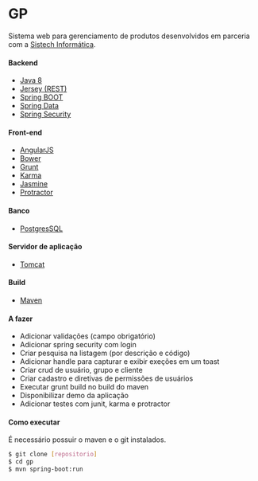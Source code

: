 # GP

Sistema web para gerenciamento de produtos desenvolvidos em parceria com a [Sistech Informática]().
#### Backend
  * [Java 8]() 
  * [Jersey (REST)]()
  * [Spring BOOT]() 
  * [Spring Data]() 
  * [Spring Security]() 
  
#### Front-end
  * [AngularJS]() 
  * [Bower]() 
  * [Grunt]() 
  * [Karma]()
  * [Jasmine]() 
  * [Protractor]()

#### Banco 
  * [PostgresSQL]()

#### Servidor de aplicação
  * [Tomcat]()
  
#### Build
  * [Maven]()
  
#### A fazer
- Adicionar validações (campo obrigatório)
- Adicionar spring security com login
- Criar pesquisa na listagem (por descrição e código)
- Adicionar handle para capturar e exibir exeções em um toast
- Criar crud de usuário, grupo e cliente
- Criar cadastro e diretivas de permissões de usuários
- Executar grunt build no build do maven
- Disponibilizar demo da aplicação
- Adicionar testes com junit, karma e protractor

#### Como executar 

É necessário possuir o maven e o git instalados.

```sh
$ git clone [repositorio]
$ cd gp
$ mvn spring-boot:run
```



